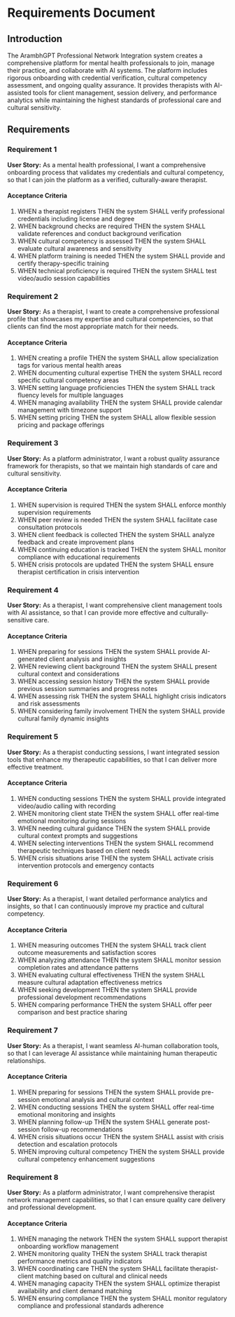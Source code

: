 # Requirements Document

## Introduction

The ArambhGPT Professional Network Integration system creates a comprehensive platform for mental health professionals to join, manage their practice, and collaborate with AI systems. The platform includes rigorous onboarding with credential verification, cultural competency assessment, and ongoing quality assurance. It provides therapists with AI-assisted tools for client management, session delivery, and performance analytics while maintaining the highest standards of professional care and cultural sensitivity.

## Requirements

### Requirement 1

**User Story:** As a mental health professional, I want a comprehensive onboarding process that validates my credentials and cultural competency, so that I can join the platform as a verified, culturally-aware therapist.

#### Acceptance Criteria

1. WHEN a therapist registers THEN the system SHALL verify professional credentials including license and degree
2. WHEN background checks are required THEN the system SHALL validate references and conduct background verification
3. WHEN cultural competency is assessed THEN the system SHALL evaluate cultural awareness and sensitivity
4. WHEN platform training is needed THEN the system SHALL provide and certify therapy-specific training
5. WHEN technical proficiency is required THEN the system SHALL test video/audio session capabilities

### Requirement 2

**User Story:** As a therapist, I want to create a comprehensive professional profile that showcases my expertise and cultural competencies, so that clients can find the most appropriate match for their needs.

#### Acceptance Criteria

1. WHEN creating a profile THEN the system SHALL allow specialization tags for various mental health areas
2. WHEN documenting cultural expertise THEN the system SHALL record specific cultural competency areas
3. WHEN setting language proficiencies THEN the system SHALL track fluency levels for multiple languages
4. WHEN managing availability THEN the system SHALL provide calendar management with timezone support
5. WHEN setting pricing THEN the system SHALL allow flexible session pricing and package offerings

### Requirement 3

**User Story:** As a platform administrator, I want a robust quality assurance framework for therapists, so that we maintain high standards of care and cultural sensitivity.

#### Acceptance Criteria

1. WHEN supervision is required THEN the system SHALL enforce monthly supervision requirements
2. WHEN peer review is needed THEN the system SHALL facilitate case consultation protocols
3. WHEN client feedback is collected THEN the system SHALL analyze feedback and create improvement plans
4. WHEN continuing education is tracked THEN the system SHALL monitor compliance with educational requirements
5. WHEN crisis protocols are updated THEN the system SHALL ensure therapist certification in crisis intervention

### Requirement 4

**User Story:** As a therapist, I want comprehensive client management tools with AI assistance, so that I can provide more effective and culturally-sensitive care.

#### Acceptance Criteria

1. WHEN preparing for sessions THEN the system SHALL provide AI-generated client analysis and insights
2. WHEN reviewing client background THEN the system SHALL present cultural context and considerations
3. WHEN accessing session history THEN the system SHALL provide previous session summaries and progress notes
4. WHEN assessing risk THEN the system SHALL highlight crisis indicators and risk assessments
5. WHEN considering family involvement THEN the system SHALL provide cultural family dynamic insights

### Requirement 5

**User Story:** As a therapist conducting sessions, I want integrated session tools that enhance my therapeutic capabilities, so that I can deliver more effective treatment.

#### Acceptance Criteria

1. WHEN conducting sessions THEN the system SHALL provide integrated video/audio calling with recording
2. WHEN monitoring client state THEN the system SHALL offer real-time emotional monitoring during sessions
3. WHEN needing cultural guidance THEN the system SHALL provide cultural context prompts and suggestions
4. WHEN selecting interventions THEN the system SHALL recommend therapeutic techniques based on client needs
5. WHEN crisis situations arise THEN the system SHALL activate crisis intervention protocols and emergency contacts

### Requirement 6

**User Story:** As a therapist, I want detailed performance analytics and insights, so that I can continuously improve my practice and cultural competency.

#### Acceptance Criteria

1. WHEN measuring outcomes THEN the system SHALL track client outcome measurements and satisfaction scores
2. WHEN analyzing attendance THEN the system SHALL monitor session completion rates and attendance patterns
3. WHEN evaluating cultural effectiveness THEN the system SHALL measure cultural adaptation effectiveness metrics
4. WHEN seeking development THEN the system SHALL provide professional development recommendations
5. WHEN comparing performance THEN the system SHALL offer peer comparison and best practice sharing

### Requirement 7

**User Story:** As a therapist, I want seamless AI-human collaboration tools, so that I can leverage AI assistance while maintaining human therapeutic relationships.

#### Acceptance Criteria

1. WHEN preparing for sessions THEN the system SHALL provide pre-session emotional analysis and cultural context
2. WHEN conducting sessions THEN the system SHALL offer real-time emotional monitoring and insights
3. WHEN planning follow-up THEN the system SHALL generate post-session follow-up recommendations
4. WHEN crisis situations occur THEN the system SHALL assist with crisis detection and escalation protocols
5. WHEN improving cultural competency THEN the system SHALL provide cultural competency enhancement suggestions

### Requirement 8

**User Story:** As a platform administrator, I want comprehensive therapist network management capabilities, so that I can ensure quality care delivery and professional development.

#### Acceptance Criteria

1. WHEN managing the network THEN the system SHALL support therapist onboarding workflow management
2. WHEN monitoring quality THEN the system SHALL track therapist performance metrics and quality indicators
3. WHEN coordinating care THEN the system SHALL facilitate therapist-client matching based on cultural and clinical needs
4. WHEN managing capacity THEN the system SHALL optimize therapist availability and client demand matching
5. WHEN ensuring compliance THEN the system SHALL monitor regulatory compliance and professional standards adherence